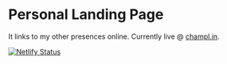 # Personal Landing Page

It links to my other presences online. Currently live @ <a href="http://champl.in">champl.in</a>.

[![Netlify Status](https://api.netlify.com/api/v1/badges/d0edc002-6dd3-46a2-94b8-225e1af142a0/deploy-status)](https://app.netlify.com/sites/nifty-dijkstra-07cb22/deploys)

